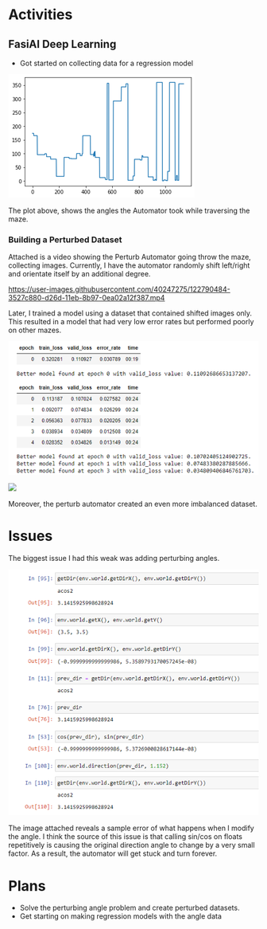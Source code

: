 # Activities

## FasiAI Deep Learning

- Got started on collecting data for a regression model

![](model_angles.png)

The plot above, shows the angles the Automator took while traversing the maze. 

### Building a Perturbed Dataset

Attached is a video showing the Perturb Automator going throw the maze, collecting images. Currently, I have the automator randomly shift left/right and orientate itself by an additional degree. 



https://user-images.githubusercontent.com/40247275/122790484-3527c880-d26d-11eb-8b97-0ea02a12f387.mp4



Later, I trained a model using a dataset that contained shifted images only. This resulted in a model that had very low error rates but performed poorly on other mazes. 

![](perturb_table.PNG)

![](perturb_confusion.png])

Moreover, the perturb automator created an even more imbalanced dataset. 

# Issues

The biggest issue I had this weak was adding perturbing angles. 

![](angle_trig.PNG)

The image attached reveals a sample error of what happens when I modify the angle. I think the source of this issue is that calling sin/cos on floats repetitively is causing the original direction angle to change by a very small factor. As a result, the automator will get stuck and turn forever. 

# Plans

- Solve the perturbing angle problem and create perturbed datasets. 
- Get starting on making regression models with the angle data
